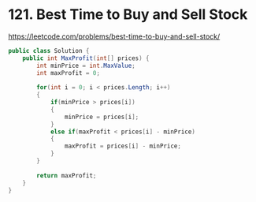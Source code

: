 # 121. Best Time to Buy and Sell Stock

https://leetcode.com/problems/best-time-to-buy-and-sell-stock/

```c#
public class Solution {
    public int MaxProfit(int[] prices) {
        int minPrice = int.MaxValue;
        int maxProfit = 0;
        
        for(int i = 0; i < prices.Length; i++)
        {
            if(minPrice > prices[i])
            {
                minPrice = prices[i];
            }
            else if(maxProfit < prices[i] - minPrice)
            {
                maxProfit = prices[i] - minPrice;
            }
        }
        
        return maxProfit;
    }
}
```
